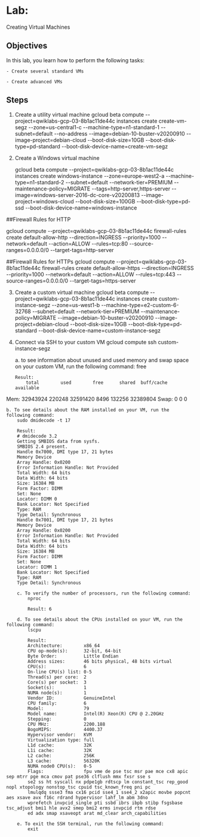 # Lab: 
Creating Virtual Machines

## Objectives

In this lab, you learn how to perform the following tasks:

	- Create several standard VMs

	- Create advanced VMs


## Steps
1. Create a utility virtual machine
	gcloud beta compute --project=qwiklabs-gcp-03-8b1ac11de44c instances create create-vm-segz --zone=us-central1-c --machine-type=n1-standard-1 --subnet=default --no-address --image=debian-10-buster-v20200910 --image-project=debian-cloud --boot-disk-size=10GB --boot-disk-type=pd-standard --boot-disk-device-name=create-vm-segz 

2. Create a Windows virtual machine

	gcloud beta compute --project=qwiklabs-gcp-03-8b1ac11de44c instances create windows-instance --zone=europe-west2-a --machine-type=n1-standard-2 --subnet=default --network-tier=PREMIUM --maintenance-policy=MIGRATE --tags=http-server,https-server --image=windows-server-2016-dc-core-v20200813 --image-project=windows-cloud --boot-disk-size=100GB --boot-disk-type=pd-ssd --boot-disk-device-name=windows-instance 

##Firewall Rules for HTTP

gcloud compute --project=qwiklabs-gcp-03-8b1ac11de44c firewall-rules create default-allow-http --direction=INGRESS --priority=1000 --network=default --action=ALLOW --rules=tcp:80 --source-ranges=0.0.0.0/0 --target-tags=http-server

##Firewall Rules for HTTPs
gcloud compute --project=qwiklabs-gcp-03-8b1ac11de44c firewall-rules create default-allow-https --direction=INGRESS --priority=1000 --network=default --action=ALLOW --rules=tcp:443 --source-ranges=0.0.0.0/0 --target-tags=https-server

3.	Create a custom virtual machine
	gcloud beta compute --project=qwiklabs-gcp-03-8b1ac11de44c instances create custom-instance-segz --zone=us-west1-b --machine-type=e2-custom-6-32768 --subnet=default --network-tier=PREMIUM --maintenance-policy=MIGRATE  --image=debian-10-buster-v20200910 --image-project=debian-cloud --boot-disk-size=10GB --boot-disk-type=pd-standard --boot-disk-device-name=custom-instance-segz

4.	Connect via SSH to your custom VM
	gcloud compute ssh custom-instance-segz

	a. to see information about unused and used memory and swap space on your custom VM, run the following command:
		free

		Result: 
			total        used        free      shared  buff/cache   available
Mem:       32943924      220248    32591420        8496      132256    32389804
Swap:             0           0           0

	b. To see details about the RAM installed on your VM, run the following command:
		sudo dmidecode -t 17

		Result: 
		# dmidecode 3.2
		Getting SMBIOS data from sysfs.
		SMBIOS 2.4 present.
		Handle 0x7000, DMI type 17, 21 bytes
		Memory Device
        Array Handle: 0x0200
        Error Information Handle: Not Provided
        Total Width: 64 bits
        Data Width: 64 bits
        Size: 16384 MB
        Form Factor: DIMM
        Set: None
        Locator: DIMM 0
        Bank Locator: Not Specified
        Type: RAM
        Type Detail: Synchronous
		Handle 0x7001, DMI type 17, 21 bytes
		Memory Device
        Array Handle: 0x0200
        Error Information Handle: Not Provided
        Total Width: 64 bits
        Data Width: 64 bits
        Size: 16384 MB
        Form Factor: DIMM
        Set: None
        Locator: DIMM 1
        Bank Locator: Not Specified
        Type: RAM
        Type Detail: Synchronous

        c. To verify the number of processors, run the following command:
        	nproc

        	Result: 6

        d. To see details about the CPUs installed on your VM, run the following command:
        	lscpu

        	Result: 
        	Architecture:        x86_64
			CPU op-mode(s):      32-bit, 64-bit
			Byte Order:          Little Endian
			Address sizes:       46 bits physical, 48 bits virtual
			CPU(s):              6
			On-line CPU(s) list: 0-5
			Thread(s) per core:  2
			Core(s) per socket:  3
			Socket(s):           1
			NUMA node(s):        1
			Vendor ID:           GenuineIntel
			CPU family:          6
			Model:               79
			Model name:          Intel(R) Xeon(R) CPU @ 2.20GHz
			Stepping:            0
			CPU MHz:             2200.188
			BogoMIPS:            4400.37
			Hypervisor vendor:   KVM
			Virtualization type: full
			L1d cache:           32K
			L1i cache:           32K
			L2 cache:            256K
			L3 cache:            56320K
			NUMA node0 CPU(s):   0-5
			Flags:               fpu vme de pse tsc msr pae mce cx8 apic sep mtrr pge mca cmov pat pse36 clflush mmx fxsr sse s
			se2 ss ht syscall nx pdpe1gb rdtscp lm constant_tsc rep_good nopl xtopology nonstop_tsc cpuid tsc_known_freq pni pc
			lmulqdq ssse3 fma cx16 pcid sse4_1 sse4_2 x2apic movbe popcnt aes xsave avx f16c rdrand hypervisor lahf_lm abm 3dno
			wprefetch invpcid_single pti ssbd ibrs ibpb stibp fsgsbase tsc_adjust bmi1 hle avx2 smep bmi2 erms invpcid rtm rdse
			ed adx smap xsaveopt arat md_clear arch_capabilities

		e. To exit the SSH terminal, run the following command:
			exit

